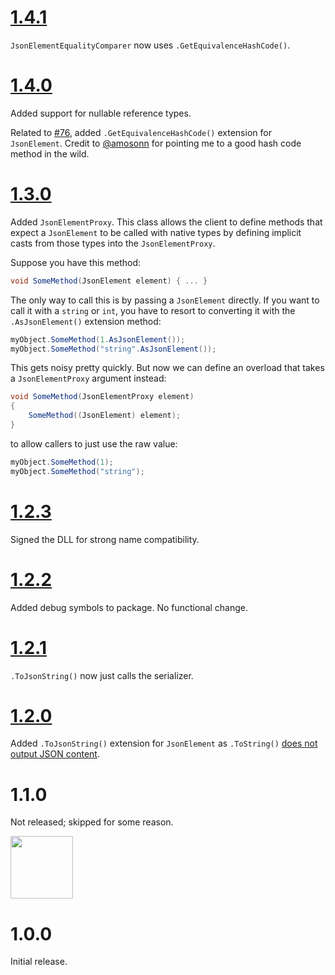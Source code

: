 # [1.4.1](https://github.com/gregsdennis/json-everything/pull/78)

`JsonElementEqualityComparer` now uses `.GetEquivalenceHashCode()`.

# [1.4.0](https://github.com/gregsdennis/json-everything/pull/75)

Added support for nullable reference types.

Related to [#76](https://github.com/gregsdennis/json-everything/issues/76), added `.GetEquivalenceHashCode()` extension for `JsonElement`.  Credit to [@amosonn](https://github.com/amosonn) for pointing me to a good hash code method in the wild.

# [1.3.0](https://github.com/gregsdennis/json-everything/pull/65)

Added `JsonElementProxy`.  This class allows the client to define methods that expect a `JsonElement` to be called with native types by defining implicit casts from those types into the `JsonElementProxy`.

Suppose you have this method:

```c#
void SomeMethod(JsonElement element) { ... }
```

The only way to call this is by passing a `JsonElement` directly.  If you want to call it with a `string` or `int`, you have to resort to converting it with the `.AsJsonElement()` extension method:

```c#
myObject.SomeMethod(1.AsJsonElement());
myObject.SomeMethod("string".AsJsonElement());
```

This gets noisy pretty quickly.  But now we can define an overload that takes a `JsonElementProxy` argument instead:

```c#
void SomeMethod(JsonElementProxy element)
{
    SomeMethod((JsonElement) element);
}
```

to allow callers to just use the raw value:

```c#
myObject.SomeMethod(1);
myObject.SomeMethod("string");
```

# [1.2.3](https://github.com/gregsdennis/json-everything/pull/61)

Signed the DLL for strong name compatibility.

# [1.2.2](https://github.com/gregsdennis/json-everything/pull/45)

Added debug symbols to package.  No functional change.

# [1.2.1](https://github.com/gregsdennis/json-everything/pull/24)

`.ToJsonString()` now just calls the serializer.

# [1.2.0](https://github.com/gregsdennis/json-everything/pull/24)

Added `.ToJsonString()` extension for `JsonElement` as `.ToString()` [does not output JSON content](https://github.com/dotnet/runtime/issues/42502).

# 1.1.0

Not released; skipped for some reason.

<img src="https://i.imgflip.com/1myuho.jpg" style="height:100px"></img>

# 1.0.0

Initial release.